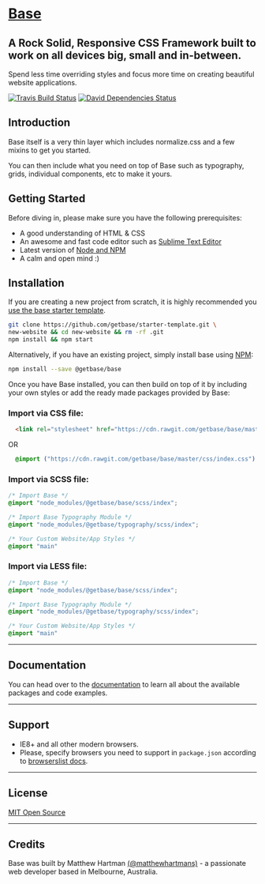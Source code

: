 # [Base](http://getbase.org)

## A Rock Solid, Responsive CSS Framework built to work on all devices big, small and in-between.
Spend less time overriding styles and focus more time on creating beautiful website applications.

[![Travis Build Status][travis-img]][travis] [![David Dependencies Status][david-img]][david]

[travis-img]:   https://img.shields.io/travis/getbase/base.svg?branch=master
[david-img]:    https://img.shields.io/david/dev/getbase/base.svg?branch=master&label=dependencies
[travis]:       https://travis-ci.org/getbase/base
[david]:        https://david-dm.org/getbase/base?type=dev

## Introduction
Base itself is a very thin layer which includes normalize.css and a few mixins to get you started.

You can then include what you need on top of Base such as typography, grids, individual components, etc to make it yours.

## Getting Started
Before diving in, please make sure you have the following prerequisites:

* A good understanding of HTML &amp; CSS
* An awesome and fast code editor such as [Sublime Text Editor](http://www.sublimetext.com/)
* Latest version of [Node and NPM](https://nodejs.org/en/)
* A calm and open mind :)

## Installation
If you are creating a new project from scratch, it is highly recommended you [use the base starter template](https://github.com/getbase/starter-template).

```bash
git clone https://github.com/getbase/starter-template.git \
new-website && cd new-website && rm -rf .git
npm install && npm start
```

Alternatively, if you have an existing project, simply install base using [NPM](https://www.npmjs.com/):

```bash
npm install --save @getbase/base
```

Once you have Base installed, you can then build on top of it by including your own styles or add the ready made packages provided by Base:

### Import via CSS file:
  ```html
    <link rel="stylesheet" href="https://cdn.rawgit.com/getbase/base/master/css/index.css">
  ```

  OR

  ```css
    @import ("https://cdn.rawgit.com/getbase/base/master/css/index.css")
  ```

### Import via SCSS file:

  ```scss
  /* Import Base */
  @import "node_modules/@getbase/base/scss/index";

  /* Import Base Typography Module */
  @import "node_modules/@getbase/typography/scss/index";

  /* Your Custom Website/App Styles */
  @import "main"
  ```


### Import via LESS file:

  ```css
  /* Import Base */
  @import "node_modules/@getbase/base/scss/index";

  /* Import Base Typography Module */
  @import "node_modules/@getbase/typography/scss/index";

  /* Your Custom Website/App Styles */
  @import "main"
  ```

* * *

## Documentation
You can head over to the [documentation](http://getbase.org/docs/) to learn all about the available packages and code examples.

* * *

## Support
* IE8+ and all other modern browsers.
* Please, specify browsers you need to support in `package.json` according to [browserslist docs](https://github.com/ai/browserslist#queries).

* * *

## License
[MIT Open Source](https://opensource.org/licenses/MIT)

* * *

## Credits
Base was built by Matthew Hartman [(@matthewhartmans)](http://twitter.com/matthewhartmans) - a passionate web developer based in Melbourne, Australia.
